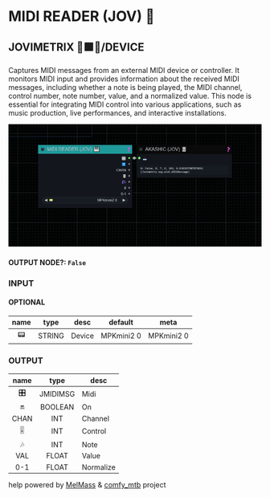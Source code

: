 # MIDI READER (JOV) 🎹

## JOVIMETRIX 🔺🟩🔵/DEVICE

Captures MIDI messages from an external MIDI device or controller. It monitors MIDI input and provides information about the received MIDI messages, including whether a note is being played, the MIDI channel, control number, note number, value, and a normalized value. This node is essential for integrating MIDI control into various applications, such as music production, live performances, and interactive installations.

![MIDI READER](https://raw.githubusercontent.com/Amorano/Jovimetrix-examples/master/node/MIDI%20READER/MIDI%20READER.png)

#### OUTPUT NODE?: `False`

### INPUT

#### OPTIONAL

name | type | desc | default | meta
:---:|:---:|---|:---:|---
📟  |  STRING  | Device | MPKmini2 0 | MPKmini2 0

### OUTPUT

name | type | desc
:---:|:---:|---
🎛️  |  JMIDIMSG  | Midi 
🔛  |  BOOLEAN  | On 
CHAN  |  INT  | Channel 
🎚️  |  INT  | Control 
🎶  |  INT  | Note 
VAL  |  FLOAT  | Value 
0-1  |  FLOAT  | Normalize 

help powered by [MelMass](https://github.com/melMass) & [comfy_mtb](https://github.com/melMass/comfy_mtb) project